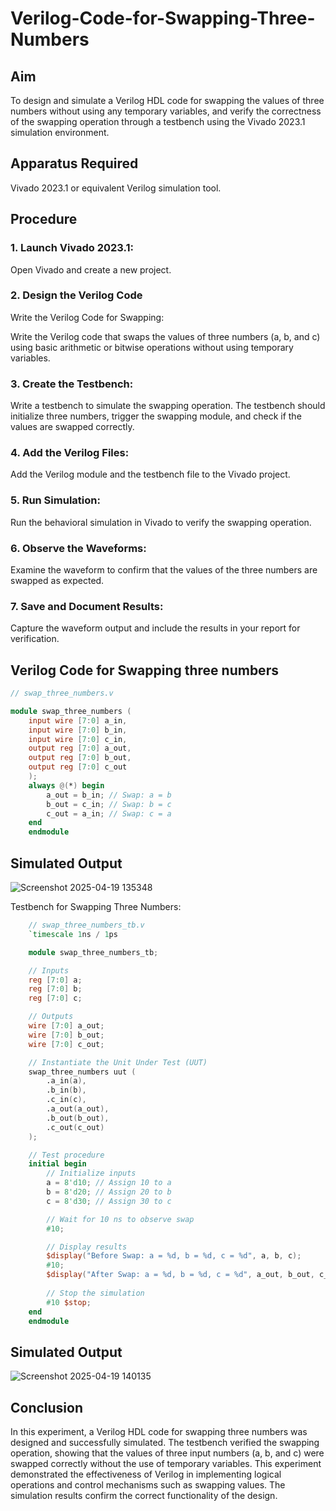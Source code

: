 # Verilog-Code-for-Swapping-Three-Numbers

## Aim

To design and simulate a Verilog HDL code for swapping the values of three numbers without using any temporary variables, and verify the correctness of the swapping operation through a testbench using the Vivado 2023.1 simulation environment.

## Apparatus Required

Vivado 2023.1 or equivalent Verilog simulation tool.

## Procedure
### 1. Launch Vivado 2023.1:
Open Vivado and create a new project.

### 2. Design the Verilog Code  
Write the Verilog Code for Swapping:

Write the Verilog code that swaps the values of three numbers (a, b, and c) using basic arithmetic or bitwise operations without using temporary variables.
### 3. Create the Testbench:
Write a testbench to simulate the swapping operation. The testbench should initialize three numbers, trigger the swapping module, and check if the values are swapped correctly.

### 4. Add the Verilog Files:
Add the Verilog module and the testbench file to the Vivado project.

### 5. Run Simulation:
Run the behavioral simulation in Vivado to verify the swapping operation.

### 6. Observe the Waveforms:
Examine the waveform to confirm that the values of the three numbers are swapped as expected.

### 7. Save and Document Results:
Capture the waveform output and include the results in your report for verification.

## Verilog Code for Swapping three numbers
```verilog
// swap_three_numbers.v

module swap_three_numbers (
    input wire [7:0] a_in,
    input wire [7:0] b_in,
    input wire [7:0] c_in,
    output reg [7:0] a_out,
    output reg [7:0] b_out,
    output reg [7:0] c_out
    );
    always @(*) begin
        a_out = b_in; // Swap: a = b
        b_out = c_in; // Swap: b = c
        c_out = a_in; // Swap: c = a
    end
    endmodule
```
## Simulated Output
![Screenshot 2025-04-19 135348](https://github.com/user-attachments/assets/d7629b25-ab36-4cfc-b221-5bbfe989159c)

Testbench for Swapping Three Numbers:
```verilog
    // swap_three_numbers_tb.v
    `timescale 1ns / 1ps

    module swap_three_numbers_tb;

    // Inputs
    reg [7:0] a;
    reg [7:0] b;
    reg [7:0] c;

    // Outputs
    wire [7:0] a_out;
    wire [7:0] b_out;
    wire [7:0] c_out;

    // Instantiate the Unit Under Test (UUT)
    swap_three_numbers uut (
        .a_in(a),
        .b_in(b),
        .c_in(c),
        .a_out(a_out),
        .b_out(b_out),
        .c_out(c_out)
    );

    // Test procedure
    initial begin
        // Initialize inputs
        a = 8'd10; // Assign 10 to a
        b = 8'd20; // Assign 20 to b
        c = 8'd30; // Assign 30 to c

        // Wait for 10 ns to observe swap
        #10;

        // Display results
        $display("Before Swap: a = %d, b = %d, c = %d", a, b, c);
        #10;
        $display("After Swap: a = %d, b = %d, c = %d", a_out, b_out, c_out);
        
        // Stop the simulation
        #10 $stop;
    end
    endmodule
```
## Simulated Output
![Screenshot 2025-04-19 140135](https://github.com/user-attachments/assets/6aa8f8ae-7f86-4c2f-a679-1f0b41053e94)


## Conclusion

In this experiment, a Verilog HDL code for swapping three numbers was designed and successfully simulated. The testbench verified the swapping operation, showing that the values of three input numbers (a, b, and c) were swapped correctly without the use of temporary variables. This experiment demonstrated the effectiveness of Verilog in implementing logical operations and control mechanisms such as swapping values. The simulation results confirm the correct functionality of the design.

